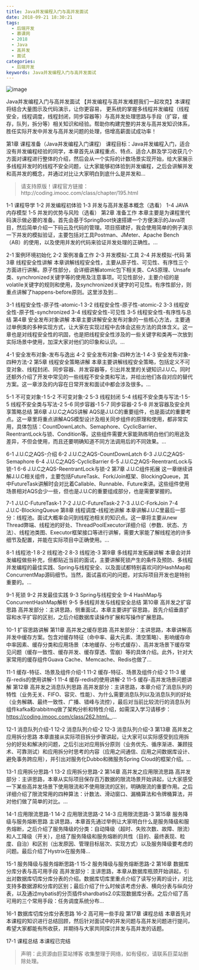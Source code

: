 ```yaml
---
title: Java并发编程入门与高并发面试
date: 2018-09-21 18:30:21
tags:
  - 后端开发
  - 慕课网
  - 2018
  - Java
  - 高并发
  - 面试
categories:
  - 后端开发
keywords: Java并发编程入门与高并发面试
---
```

![image](http://szimg.mukewang.com/5aaa55850001a3ef10800600-360-202.jpg)

Java并发编程入门与高并发面试
【并发编程与高并发难题我们一起攻克】本课程将结合大量图示及代码演示，让你更容易， 更系统的掌握多线程并发编程（线程安全，线程调度，线程封闭，同步容器等）与高并发处理思路与手段（扩容，缓存，队列，拆分等）相关知识和经验。帮助你构建完整的并发与高并发知识体系，胜任实际开发中并发与高并发问题的处理，倍增高薪面试成功率！

第1章 课程准备（Java并发编程入门课程）
课程目标：Java并发编程入门，适合没有并发编程经验的同学，本章首先从课程重点、特点、适合人群及学习收获几个方面对课程进行整体的介绍，然后会从一个实际的计数场景实现开始，给大家展示多线程并发时的线程不安全问题，让大家能够初体验到并发编程，之后会讲解并发和高并发的概念，并通过对比让大家明白到底什么是并发和...

<!-- more -->
<blockquote class="blockquote-center">
请支持原版！课程官方链接：http://coding.imooc.com/class/chapter/195.html</blockquote>
</blockquote>

1-1 课程导学
1-2 并发编程初体验
1-3 并发与高并发基本概念（选看）
1-4 JAVA内存模型
1-5 并发的优势与风险（选看）
第2章 准备工作
本章主要是为课程里代码演示做必要的准备。首先会基于SpringBoot快速搭建一个方便演示的Java项目，然后简单介绍一下码云及代码的管理。项目搭建好，我会使用简单的例子演示一下并发的模拟验证，主要包括对工具Postman、JMeter、Apache Bench（AB）的使用，以及使用并发的代码来验证并发处理的正确性。...

2-1 案例环境初始化
2-2 案例准备工作
2-3 并发模拟-工具
2-4 并发模拟-代码
第3章 线程安全性讲解
本章讲解线程安全性，主要从原子性、可见性、有序性三个方面进行讲解。原子性部分，会详细讲解atomic包下相关类、CAS原理、Unsafe类、synchronized关键字等的使用及注意事项。可见性部分，主要介绍的是volatile关键字的规则和使用，及synchronized关键字的可见性。有序性部分，则重点讲解了happens-before原则。这里涉及到...

3-1 线程安全性-原子性-atomic-1
3-2 线程安全性-原子性-atomic-2
3-3 线程安全性-原子性-synchronized
3-4 线程安全性-可见性
3-5 线程安全性-有序性与总结
第4章 安全发布对象讲解
本章主要讲解安全发布对象的一些核心方法，主要通过单例类的多种实现方式，让大家在实现过程中去体会这些方法的具体含义。这一章也是对线程安全性的巩固，也是把线程安全性涉及的一些关键字和类再一次放到实际场景中使用，加深大家对他们的印象和认识。...

4-1 安全发布对象-发布与逸出
4-2 安全发布对象-四种方法-1
4-3 安全发布对象-四种方法-2
第5章 线程安全策略讲解
本章主要讲解线程安全策略，包括定义不可变对象、线程封闭、同步容器、并发容器等，引出并发里的关键知识J.U.C。同时还额外介绍了开发中常见的一些线程不安全类和写法，并给出他们各自对应的替代方案。这一章涉及的内容在日常开发和面试中都会涉及很多。...

5-1 不可变对象-1
5-2 不可变对象-2
5-3 线程封闭
5-4 线程不安全类与写法-1
5-5 线程不安全类与写法-2
5-6 同步容器-1
5-7 同步容器-2
5-8 并发容器及安全共享策略总结
第6章 J.U.C之AQS讲解
AQS是J.U.C的重要组件，也是面试的重要考点。这一章里将重点讲解AQS模型设计及相关同步组件的原理和使用，都非常实用，具体包括：CountDownLatch、Semaphore、CyclicBarrier、ReentrantLock与锁、Condition等。这些组件需要大家能熟练明白他们的用途及差异，不但会使用，而且还要明确知道不同方法调用后的不同效果。...

6-1 J.U.C之AQS-介绍
6-2 J.U.C之AQS-CountDownLatch
6-3 J.U.C之AQS-Semaphore
6-4 J.U.C之AQS-CyclicBarrier
6-5 J.U.C之AQS-ReentrantLock与锁-1
6-6 J.U.C之AQS-ReentrantLock与锁-2
第7章 J.U.C组件拓展
这一章继续讲解J.U.C相关组件，主要包括FutureTask、Fork/Join框架、BlockingQueue，其中FutureTask讲解时会对比着Callable、Runnable、Future来讲。这些组件使用场景相对AQS会少一些，但也是J.U.C的重要组成部分，也是需要掌握的。

7-1 J.U.C-FutureTask-1
7-2 J.U.C-FutureTask-2
7-3 J.U.C-ForkJoin
7-4 J.U.C-BlockingQueue
第8章 线程调度-线程池讲解
本章讲解J.U.C里最后一部分：线程池。面试大概率会问到线程池相关的知识点。这一章将主要从new Thread弊端、线程池的好处、ThreadPoolExecutor详细介绍（参数、状态、方法）、线程池类图、Executor框架接口等进行讲解，需要大家能了解线程池的许多细节及配置，并能在实际项目中正确使用。...

8-1 线程池-1
8-2 线程池-2
8-3 线程池-3
第9章 多线程并发拓展讲解
本章会对并发编程做些补充，但都贴近当前的面试，主要讲解死锁产生的条件及预防、多线程并发编程的最佳实践、Spring与线程安全、以及面试都特别喜欢问的HashMap和ConcurrentMap源码细节。当然，面试喜欢问的问题，对实际项目开发也是特别重要的。...

9-1 死锁
9-2 并发最佳实践
9-3 Spring与线程安全
9-4 HashMap与ConcurrentHashMap解析
9-5 多线程并发与线程安全总结
第10章 高并发之扩容思路
高并发部分：主讲思路，侧重面试，本章主要讲扩容思路，首先介绍垂直扩容和水平扩容的区别，之后介绍数据库读操作扩展和写操作扩展思路。

10-1 扩容思路讲解
第11章 高并发之缓存思路
高并发部分：主讲思路，本章讲解高并发中缓存方案。包含对缓存特征（命中率、最大元素、清空策略）、影响缓存命中率因素、缓存分类和应用场景（本地缓存、分布式缓存）、高并发场景下缓存常见问题（缓存一致性、缓存并发、缓存穿透、雪崩）等的具体介绍。此外，针对大家常用的缓存组件Guava Cache、Memcache、Redis也做了...

11-1 缓存-特征、场景及组件介绍-1
11-2 缓存-特征、场景及组件介绍-2
11-3 缓存-redis的使用讲解-1
11-4 缓存-redis的使用讲解-2
11-5 缓存-高并发场景问题讲解
第12章 高并发之消息队列思路
高并发部分：主讲思路，本章介绍了消息队列的特性（业务无关、FIFO、容灾、性能）、为什么需要消息队列以及消息队列的好处（业务解耦、最终一致性、广播、错峰与流控），最后对当前比较流行的消息队列组件kafka和rabbitmq做了架构分析和特性介绍，如需深入学习请移步：https://coding.imooc.com/class/262.html。...

12-1 消息队列介绍-1
12-2 消息队列介绍-2
12-3 消息队列介绍-3
第13章 高并发之应用拆分思路
本章直接从实际项目拆分步骤讲起，让大家可以实际感受到应用拆分的好处和解决的问题，之后引出对应用拆分原则（业务优先、循序渐进、兼顾技术、可靠测试）和应用拆分时思考的内容（应用之间通信、应用之间数据库设计、避免事务跨应用），并引出对服务化Dubbo和微服务Spring Cloud的框架介绍。...

13-1 应用拆分思路-1
13-2 应用拆分思路-2
第14章 高并发之应用限流思路
高并发部分：主讲思路，本章从实际项目保存百万数据的限流场景开始讲起，让大家感受一下某些高并发场景下使用限流和不使用限流的区别，明确限流的重要作用。之后详细介绍了限流常用的四种算法：计数法、滑动窗口、漏桶算法和令牌桶算法，并对他们做了简单的对比。...

14-1 应用限流思路-1
14-2 应用限流思路-2
14-3 应用限流思路-3
第15章 服务降级与服务熔断思路
主讲思路，本章首先通过举例让大家明白什么是服务降级和服务熔断，之后介绍了服务降级的分类：自动降级（超时、失败次数、故障、限流）和人工降级（开关），总结了服务降级和服务熔断的共性（目的、最终表现、粒度、自治）和区别（出发原因、管理目标层次、实现方式）以及服务降级要考虑的问题。最后介绍了Hystrix在服务降...

15-1 服务降级与服务熔断思路-1
15-2 服务降级与服务熔断思路-2
第16章 数据库分库分表与高可用手段
高并发部分：主讲思路，本章从数据库瓶颈开始讲起，引出对数据库切库分库分表的介绍。数据库切库里重点介绍了读写分离的设计，对比支持多数据源和分库的区别；最后介绍了什么时候该考虑分表、横向分表与纵向分表，以及通过mybatis的分页插件shardbatis2.0实现数据库分表。之后介绍了高可用的三个常用手段：任务调度系统分布...

16-1 数据库切库分库分表思路
16-2 高可用一些手段
第17章 课程总结
本章首先对本课程的知识进行总结回顾，然后针对面试中的并发问题与高并发问题进行提问，希望大家都能有所收获，并期待与大家共同探讨并发与高并发的话题。

17-1 课程总结
本课程已完结

<blockquote class="blockquote-center">声明：此资源由巨菜站博客 收集整理于网络，如有侵权，请联系巨菜站删除处理。</blockquote>

<div id="jspay" sid="q8XmYZR1022" style="display:none">q8XmYZR1022</div>
<script type="text/javascript" src="https://www.fageka.com/j.js"></script>
<script type="text/javascript" src="https://www.fageka.com/f.js" charset="utf-8"></script>
